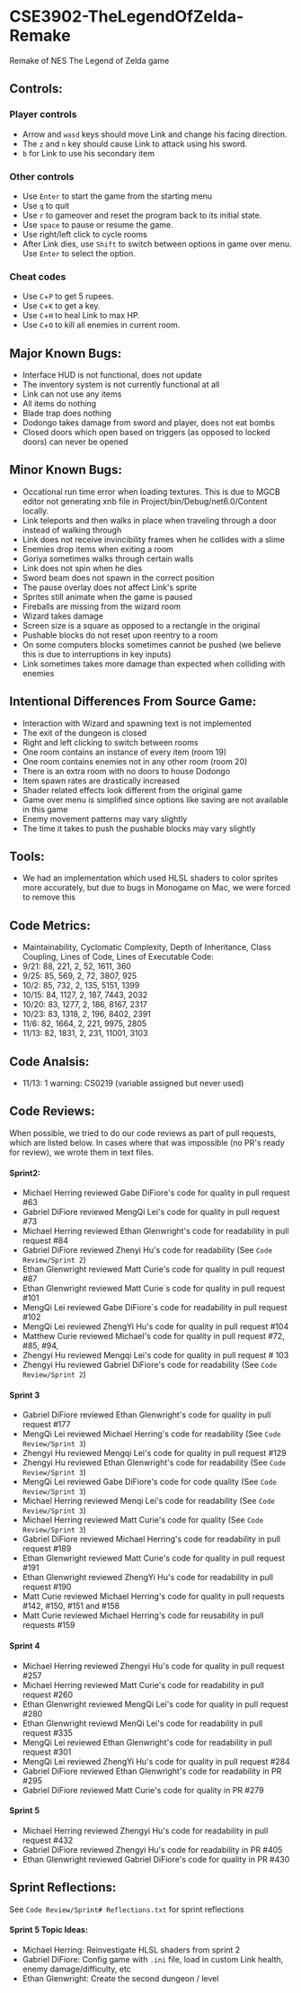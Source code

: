 # CSE3902-TheLegendOfZelda-Remake
Remake of NES The Legend of Zelda game

## Controls:
### Player controls
- Arrow and `wasd` keys should move Link and change his facing direction.
- The `z` and `n` key should cause Link to attack using his sword.
- `b` for Link to use his secondary item

### Other controls
- Use `Enter` to start the game from the starting menu
- Use `q` to quit
- Use `r` to gameover and reset the program back to its initial state.
- Use `space` to pause or resume the game.
- Use right/left click to cycle rooms
- After Link dies, use `Shift` to switch between options in game over menu. Use `Enter` to select the option.

### Cheat codes
- Use `C`+`P` to get 5 rupees.
- Use `C`+`K` to get a key.
- Use `C`+`H` to heal Link to max HP.
- Use `C`+`O` to kill all enemies in current room.

## Major Known Bugs:
- Interface HUD is not functional, does not update
- The inventory system is not currently functional at all
-   Link can not use any items
-   All items do nothing
- Blade trap does nothing
- Dodongo takes damage from sword and player, does not eat bombs
- Closed doors which open based on triggers (as opposed to locked doors) can never be opened

## Minor Known Bugs:
- Occational run time error when loading textures. This is due to MGCB editor not generating xnb file in Project/bin/Debug/net6.0/Content locally.
- Link teleports and then walks in place when traveling through a door instead of walking through
- Link does not receive invincibility frames when he collides with a slime
- Enemies drop items when exiting a room
- Goriya sometimes walks through certain walls
- Link does not spin when he dies
- Sword beam does not spawn in the correct position
- The pause overlay does not affect Link's sprite
- Sprites still animate when the game is paused
- Fireballs are missing from the wizard room
- Wizard takes damage
- Screen size is a square as opposed to a rectangle in the original
- Pushable blocks do not reset upon reentry to a room
- On some computers blocks sometimes cannot be pushed (we believe this is due to interruptions in key inputs)
- Link sometimes takes more damage than expected when colliding with enemies

## Intentional Differences From Source Game:
- Interaction with Wizard and spawning text is not implemented
- The exit of the dungeon is closed
- Right and left clicking to switch between rooms
- One room contains an instance of every item (room 19)
- One room contains enemies not in any other room (room 20)
- There is an extra room with no doors to house Dodongo
- Item spawn rates are drastically increased
- Shader related effects look different from the original game
- Game over menu is simplified since options like saving are not available in this game
- Enemy movement patterns may vary slightly
- The time it takes to push the pushable blocks may vary slightly

## Tools:
- We had an implementation which used HLSL shaders to color sprites more accurately, but due to bugs in Monogame on Mac, we were forced to remove this

## Code Metrics:
-   Maintainability, Cyclomatic Complexity, Depth of Inheritance, Class Coupling, Lines of Code, Lines of Executable Code:
-   9/21: 88, 221, 2, 52, 1611, 360
-   9/25: 85, 569, 2, 72, 3807, 925
-   10/2: 85, 732, 2, 135, 5151, 1399
-   10/15: 84, 1127, 2, 187, 7443, 2032
-   10/20: 83, 1277, 2, 186, 8167, 2317
-   10/23: 83, 1318, 2, 196, 8402, 2391
-   11/6: 82, 1664, 2, 221, 9975, 2805
-   11/13: 82, 1831, 2, 231, 11001, 3103

## Code Analsis:
-  11/13: 1 warning: CS0219 (variable assigned but never used)

## Code Reviews:
When possible, we tried to do our code reviews as part of pull requests, which are listed below. In cases where that was impossible (no PR's ready for review), we wrote them in text files.

#### Sprint2:
- Michael Herring reviewed Gabe DiFiore's code for quality in pull request #63
- Gabriel DiFiore reviewed MengQi Lei's code for quality in pull request #73
- Michael Herring reviewed Ethan Glenwright's code for readability in pull request #84
- Gabriel DiFiore reviewed Zhenyi Hu's code for readability (See `Code Review/Sprint 2`)
- Ethan Glenwright reviewed Matt Curie's code for quality in pull request #87
- Ethan Glenwright reviewed Matt Curie`s code for quality in pull request #101
- MengQi Lei reviewed Gabe DiFiore`s code for readability in pull request #102
- MengQi Lei reviewed ZhengYi Hu's code for quality in pull request #104
- Matthew Curie reviewed Michael's code for quality in pull request #72, #85, #94,
- Zhengyi Hu reviewed Mengqi Lei's code for quality in pull request # 103
- Zhengyi Hu reviewed Gabriel DiFiore's code for readability (See `Code Review/Sprint 2`)


#### Sprint 3
- Gabriel DiFiore reviewed Ethan Glenwright's code for quality in pull request #177
- MengQi Lei reviewed Michael Herring's code for readability (See `Code Review/Sprint 3`)
- Zhengyi Hu reviewed Mengqi Lei's code for quality in pull request #129
- Zhengyi Hu reviewed Ethan Glenwright's code for readability (See `Code Review/Sprint 3`)
- MengQi Lei reviewed Gabe DiFiore's code for code quality (See `Code Review/Sprint 3`)
- Michael Herring reviewed Menqi Lei's code for readability (See `Code Review/Sprint 3`)
- Michael Herring reviewed Matt Curie's code for quality (See `Code Review/Sprint 3`)
- Gabriel DiFiore reviewed Michael Herring's code for readability in pull request #189
- Ethan Glenwright reviewed Matt Curie's code for quality in pull request #191
- Ethan Glenwright reviewed ZhengYi Hu's code for readability in pull request #190
- Matt Curie reviewed Michael Herring's code for quality in pull requests #142, #150, #151 and #158
- Matt Curie reviewed Michael Herring's code for reusability in pull requests #159

#### Sprint 4
- Michael Herring reviewed Zhengyi Hu's code for quality in pull request #257
- Michael Herring reviewed Matt Curie's code for readability in pull request #260
- Ethan Glenwright reviewed MengQi Lei's code for quality in pull request #280
- Ethan Glenwright reviewd MenQi Lei's code for readability in pull request #335
- MengQi Lei reviewed Ethan Glenwright's code for readability in pull request #301
- MengQi Lei reviewed ZhengYi Hu's code for quality in pull request #284
- Gabriel DiFiore reviewed Ethan Glenwright's code for readability in PR #295
- Gabriel DiFiore reviewed Matt Curie's code for quality in PR #279

#### Sprint 5
- Michael Herring reviewed Zhengyi Hu's code for readability in pull request #432
- Gabriel DiFiore reviewed Zhengyi Hu's code for readability in PR #405
- Ethan Glenwright reviewed Gabriel DiFiore's code for quality in PR #430

## Sprint Reflections:
See `Code Review/Sprint# Reflections.txt` for sprint reflections

#### Sprint 5 Topic Ideas:
- Michael Herring: Reinvestigate HLSL shaders from sprint 2
- Gabriel DiFiore: Config game with `.ini` file, load in custom Link health, enemy damage/difficulty, etc
- Ethan Glenwright: Create the second dungeon / level
